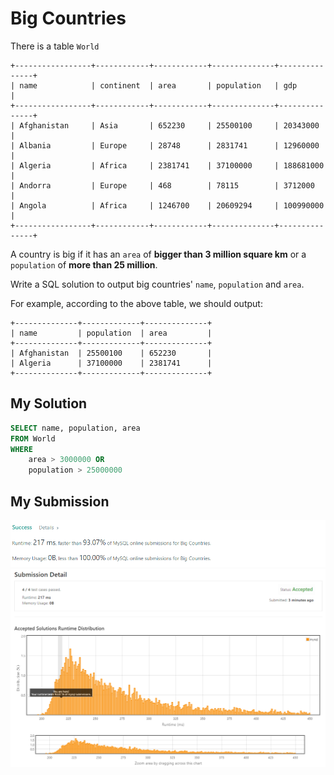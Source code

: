# Big Countries

There is a table `World`
```
+-----------------+------------+------------+--------------+---------------+
| name            | continent  | area       | population   | gdp           |
+-----------------+------------+------------+--------------+---------------+
| Afghanistan     | Asia       | 652230     | 25500100     | 20343000      |
| Albania         | Europe     | 28748      | 2831741      | 12960000      |
| Algeria         | Africa     | 2381741    | 37100000     | 188681000     |
| Andorra         | Europe     | 468        | 78115        | 3712000       |
| Angola          | Africa     | 1246700    | 20609294     | 100990000     |
+-----------------+------------+------------+--------------+---------------+
```

A country is big if it has an `area` of **bigger than 3 million square km** or a `population` of **more than 25 million**.

Write a SQL solution to output big countries' `name`, `population` and `area`.

For example, according to the above table, we should output:
```
+--------------+-------------+--------------+
| name         | population  | area         |
+--------------+-------------+--------------+
| Afghanistan  | 25500100    | 652230       |
| Algeria      | 37100000    | 2381741      |
+--------------+-------------+--------------+
 ```

## My Solution

```sql
SELECT name, population, area
FROM World 
WHERE 
    area > 3000000 OR 
    population > 25000000
```
## My Submission

![img.png](img.png)
![img_1.png](img_1.png)